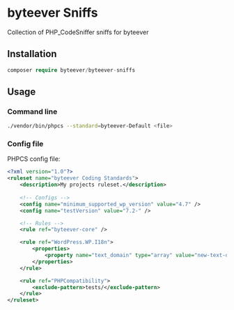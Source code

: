 # byteever Sniffs
Collection of PHP_CodeSniffer sniffs for byteever

## Installation

```php
composer require byteever/byteever-sniffs
```

## Usage

### Command line

```bash
./vendor/bin/phpcs --standard=byteever-Default <file>
```

### Config file

PHPCS config file:

```xml
<?xml version="1.0"?>
<ruleset name="byteever Coding Standards">
	<description>My projects ruleset.</description>
	
	<!-- Configs -->
	<config name="minimum_supported_wp_version" value="4.7" />
	<config name="testVersion" value="7.2-" />

	<!-- Rules -->
	<rule ref="byteever-core" />

	<rule ref="WordPress.WP.I18n">
		<properties>
			<property name="text_domain" type="array" value="new-text-domain" />
		</properties>
	</rule>

	<rule ref="PHPCompatibility">
		<exclude-pattern>tests/</exclude-pattern>
	</rule>
</ruleset>
```
